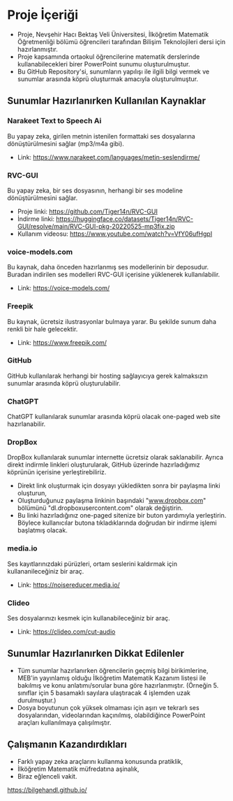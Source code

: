 # Proje İçeriği

- Proje, Nevşehir Hacı Bektaş Veli Üniversitesi, İlköğretim Matematik Öğretmenliği bölümü öğrencileri tarafından Bilişim Teknolojileri dersi için hazırlanmıştır.
- Proje kapsamında ortaokul öğrencilerine matematik derslerinde kullanabilecekleri birer PowerPoint sunumu oluşturulmuştur.
- Bu GitHub Repository'si, sunumların yapılışı ile ilgili bilgi vermek ve sunumlar arasında köprü oluşturmak amacıyla oluşturulmuştur.

## Sunumlar Hazırlanırken Kullanılan Kaynaklar

### Narakeet Text to Speech Ai
Bu yapay zeka, girilen metnin istenilen formattaki ses dosyalarına dönüştürülmesini sağlar (mp3/m4a gibi).
- Link: https://www.narakeet.com/languages/metin-seslendirme/

### RVC-GUI
Bu yapay zeka, bir ses dosyasının, herhangi bir ses modeline dönüştürülmesini sağlar. 
- Proje linki: https://github.com/Tiger14n/RVC-GUI
- İndirme linki: https://huggingface.co/datasets/Tiger14n/RVC-GUI/resolve/main/RVC-GUI-pkg-20220525-mp3fix.zip
- Kullanım videosu: https://www.youtube.com/watch?v=VfY06ufHgpI

### voice-models.com
Bu kaynak, daha önceden hazırlanmış ses modellerinin bir deposudur. Buradan indirilen ses modelleri RVC-GUI içerisine yüklenerek kullanılabilir.
- Link: https://voice-models.com/

### Freepik
Bu kaynak, ücretsiz ilustrasyonlar bulmaya yarar. Bu şekilde sunum daha renkli bir hale gelecektir.
- Link: https://www.freepik.com/

### GitHub
GitHub kullanılarak herhangi bir hosting sağlayıcıya gerek kalmaksızın sunumlar arasında köprü oluşturulabilir.

### ChatGPT
ChatGPT kullanılarak sunumlar arasında köprü olacak one-paged web site hazırlanabilir.

### DropBox
DropBox kullanılarak sunumlar internette ücretsiz olarak saklanabilir. Ayrıca direkt indirmle linkleri oluşturularak, GitHub üzerinde hazırladığımız köprünün içerisine yerleştirebiliriz.
- Direkt link oluşturmak için dosyayı yükledikten sonra bir paylaşma linki oluşturun,
- Oluşturduğunuz paylaşma linkinin başındaki  "www.dropbox.com" bölümünü "dl.dropboxusercontent.com" olarak değiştirin.
- Bu linki hazırladığınız one-paged sitenize bir buton yardımıyla yerleştirin. Böylece kullanıcılar butona tıkladıklarında doğrudan bir indirme işlemi başlatmış olacak.

### media.io
Ses kayıtlarınızdaki pürüzleri, ortam seslerini kaldırmak için kullananileceğiniz bir araç. 
- Link: https://noisereducer.media.io/

### Clideo
Ses dosyalarınızı kesmek için kullanabileceğiniz bir araç.
- Link: https://clideo.com/cut-audio

## Sunumlar Hazırlanırken Dikkat Edilenler
- Tüm sunumlar hazırlanırken öğrencilerin geçmiş bilgi birikimlerine, MEB'in yayınlamış olduğu İlköğretim Matematik Kazanım listesi ile bakılmış ve konu anlatımı/sorular buna göre hazırlanmıştır. (Örneğin 5. sınıflar için 5 basamaklı sayılara ulaştıracak 4 işlemden uzak durulmuştur.)
- Dosya boyutunun çok yüksek olmaması için aşırı ve tekrarlı ses dosyalarından, videolarından kaçınılmış, olabildiğince PowerPoint araçları kullanılmaya çalışılmıştır.

## Çalışmanın Kazandırdıkları
- Farklı yapay zeka araçlarını kullanma konusunda pratiklik,
- İlköğretim Matematik müfredatına aşinalık,
- Biraz eğlenceli vakit.

https://bilgehandl.github.io/
